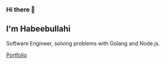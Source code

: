 ### Hi there 👋

## I'm Habeebullahi

Software Engineer, solving problems with Golang and Node.js.

[Portfolio](https://devlawal.vercel.app)
<!-- - 👯 I’m looking to collaborate on Golang projects, especially API related projects.
- 📈 I'd also be glad to contribute to open source projects.
- ⚒  I'm open to Backend Developer roles; intenship, full-time, part-time, all-the-time. -->

<!--
**Habeebullahi01/habeebullahi01** is a ✨ _special_ ✨ repository because its `README.md` (this file) appears on your GitHub profile.

Here are some ideas to get you started:

- 🌱 I’m currently learning ...
- 👯 I’m looking to collaborate on ...
- 🤔 I’m looking for help with ...
- 📫 How to reach me: ...
- 😄 Pronouns: ...
- ⚡ Fun fact: ...
-->
